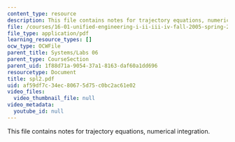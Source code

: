 ```yaml
---
content_type: resource
description: This file contains notes for trajectory equations, numerical integration.
file: /courses/16-01-unified-engineering-i-ii-iii-iv-fall-2005-spring-2006/af59df7c34ec80675d75c0bc2ac61e02_spl2.pdf
file_type: application/pdf
learning_resource_types: []
ocw_type: OCWFile
parent_title: Systems/Labs 06
parent_type: CourseSection
parent_uid: 1f88d71a-9054-37a1-8163-daf60a1dd696
resourcetype: Document
title: spl2.pdf
uid: af59df7c-34ec-8067-5d75-c0bc2ac61e02
video_files:
  video_thumbnail_file: null
video_metadata:
  youtube_id: null
---
```

This file contains notes for trajectory equations, numerical integration.
